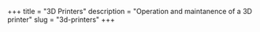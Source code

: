 +++
title = "3D Printers"
description = "Operation and maintanence of a 3D printer"
slug = "3d-printers"
+++